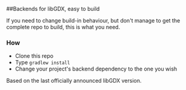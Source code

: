 ##Backends for libGDX, easy to build

If you need to change build-in behaviour, but don't manage to get the complete repo to build, this is what you need.

### How

* Clone this repo
* Type `gradlew install`
* Change your project's backend dependency to the one you wish


Based on the last officially announced libGDX version.